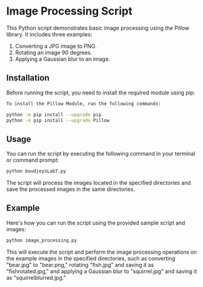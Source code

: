 # Image Processing Script

This Python script demonstrates basic image processing using the Pillow library. It includes three examples:

1. Converting a JPG image to PNG.
2. Rotating an image 90 degrees.
3. Applying a Gaussian blur to an image.

## Installation

Before running the script, you need to install the required module using pip:

```bash
To install the Pillow Module, run the following commands:

python -m pip install --upgrade pip
python -m pip install --upgrade Pillow
```

## Usage

You can run the script by executing the following command in your terminal or command prompt:

```bash
python boudjeysLab7.py
```

The script will process the images located in the specified directories and save the processed images in the same directories.

## Example
Here's how you can run the script using the provided sample script and images:

```bash
python image_processing.py
```
This will execute the script and perform the image processing operations on the example images in the specified directories, such as converting "bear.jpg" to "bear.png," rotating "fish.jpg" and saving it as "fishrotated.jpg," and applying a Gaussian blur to "squirrel.jpg" and saving it as "squirrelblurred.jpg."
